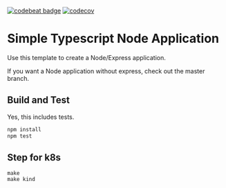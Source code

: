 [![codebeat badge](https://codebeat.co/badges/9395612a-da6f-480e-b008-e36732379316)](https://codebeat.co/projects/github-com-mchirico-node-starter-express)
[![codecov](https://codecov.io/gh/mchirico/node-starter/branch/fb/graph/badge.svg)](https://codecov.io/gh/mchirico/node-starter)

# Simple Typescript Node Application

Use this template to create a Node/Express application.

If you want a Node application without express, check out the master branch.


## Build and Test

Yes, this includes tests.

```bash
npm install
npm test
```


## Step for k8s

```
make
make kind



```


